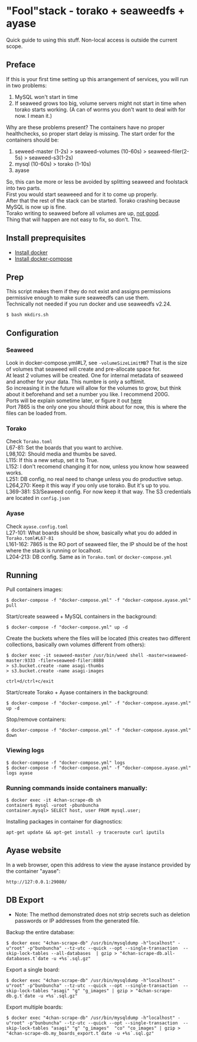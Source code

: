 # "Fool"stack - torako + seaweedfs + ayase
Quick guide to using this stuff.
Non-local access is outside the current scope.

## Preface
If this is your first time setting up this arrangement of services, you will run in two problems:
1. MySQL won't start in time
2. If seaweed grows too big, volume servers might not start in time when torako starts working. (A can of worms you don't want to deal with for now. I mean it.)

Why are these problems present? The containers have no proper healthchecks, so proper start delay is missing.
The start order for the containers should be:
1. seweed-master (1-2s) > seaweed-volumes (10-60s) > seaweed-filer(2-5s) > seaweed-s3(1-2s)
2. mysql (10-60s) > torako (1-10s)
3. ayase

So, this can be more or less be avoided by splitting seaweed and foolstack into two parts.  
First you would start seaweeed and for it to come up properly.  
After that the rest of the stack can be started. Torako crashing because MySQL is now up is fine.  
Torako writing to seaweed before all volumes are up, [not good](https://youtu.be/FNWmn6bKOmk?t=1181).  
Thing that will happen are not easy to fix, so don't. Thx.

## Install preprequisites
* [Install docker](https://docs.docker.com/engine/install/)
* [Install docker-compose](https://docs.docker.com/compose/install/)

## Prep
This script makes them if they do not exist and assigns permissions permissive enough to make sure seaweedfs can use them.  
Technically not needed if you run docker and use seaweedfs v2.24.
```
$ bash mkdirs.sh
```

## Configuration
### Seaweed
Look in docker-compose.yml#L7, see `-volumeSizeLimitMB`? That is the size of volumes that seaweed will create and pre-allocate space for.  
At least 2 volumes will be created. One for internal metadata of seaweed and another for your data. This numbre is only a softlimit.  
So increasing it in the future will allow for the volumes to grow, but think about it beforehand and set a number you like. I recommend 200G.  
Ports will be explain sometime later, or figure it out [here](https://github.com/chrislusf/seaweedfs/wiki)  
Port 7865 is the only one you should think about for now, this is where the files can be loaded from.

### Torako
Check `Torako.toml`  
L67-81: Set the boards that you want to archive.  
L98,102: Should media and thumbs be saved.  
L115: If this a new setup, set it to True.  
L152: I don't recomend changing it for now, unless you know how seaweed works.  
L251: DB config, no real need to change unless you do productive setup.  
L264,270: Keep it this way if you only use torako. But it's up to you.  
L369-381: S3/Seaweed config. For now keep it that way. The S3 credentials are located in `config.json`

### Ayase
Check `ayase.config.toml`  
L27-101: What boards should be show, basically what you do added in `Torako.toml#L67-81`  
L161-162: 7865 is the RO port of seaweed filer, the IP should be of the host where the stack is running or localhost.  
L204-213: DB config. Same as in `Torako.toml` or `docker-compose.yml`

## Running
Pull containers images:
```
$ docker-compose -f "docker-compose.yml" -f "docker-compose.ayase.yml" pull
```

Start/create seaweed + MySQL containers in the background:
```
$ docker-compose -f "docker-compose.yml" up -d
```

Create the buckets where the files will be located (this creates two different collections, basically own volumes different from others):
```
$ docker exec -it seaweed-master /usr/bin/weed shell -master=seaweed-master:9333 -filer=seaweed-filer:8888
> s3.bucket.create -name asagi-thumbs
> s3.bucket.create -name asagi-images

ctrl+d/ctrl+c/exit
```

Start/create Torako + Ayase containers in the background:
```
$ docker-compose -f "docker-compose.yml" -f "docker-compose.ayase.yml" up -d
```

Stop/remove containers:
```
$ docker-compose -f "docker-compose.yml" -f "docker-compose.ayase.yml" down
```


### Viewing logs
```
$ docker-compose -f "docker-compose.yml" logs
$ docker-compose -f "docker-compose.yml" -f "docker-compose.ayase.yml" logs ayase
```

### Running commands inside containers manually:
```
$ docker exec -it 4chan-scrape-db sh
container$ mysql -uroot -pbunbuncha
container.mysql> SELECT host, user FROM mysql.user;
```

Installing packages in container for diagnostics:
```
apt-get update && apt-get install -y traceroute curl iputils
```


## Ayase website
In a web browser, open this address to view the ayase instance provided by the container "ayase":

`http://127:0.0.1:29080/`


## DB Export
* Note: The method demonstrated does not strip secrets such as deletion passwords or IP addresses from the generated file.

Backup the entire database:
```
$ docker exec "4chan-scrape-db" /usr/bin/mysqldump -h"localhost" -u"root" -p"bunbuncha" --tz-utc --quick --opt --single-transaction  --skip-lock-tables --all-databases  | gzip > "4chan-scrape-db.all-databases.t`date -u +%s`.sql.gz"
```

Export a single board:
```
$ docker exec "4chan-scrape-db" /usr/bin/mysqldump -h"localhost" -u"root" -p"bunbuncha" --tz-utc --quick --opt --single-transaction  --skip-lock-tables "asagi" "g" "g_images" | gzip > "4chan-scrape-db.g.t`date -u +%s`.sql.gz"
```

Export multiple boards:
```
$ docker exec "4chan-scrape-db" /usr/bin/mysqldump -h"localhost" -u"root" -p"bunbuncha" --tz-utc --quick --opt --single-transaction  --skip-lock-tables "asagi" "g" "g_images"  "co" "co_images" | gzip > "4chan-scrape-db.my_boards_export.t`date -u +%s`.sql.gz"
```